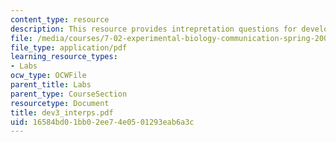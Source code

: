 ```yaml
---
content_type: resource
description: This resource provides intrepretation questions for development day 3.
file: /media/courses/7-02-experimental-biology-communication-spring-2005/16584bd01bb02ee74e0501293eab6a3c_dev3_interps.pdf
file_type: application/pdf
learning_resource_types:
- Labs
ocw_type: OCWFile
parent_title: Labs
parent_type: CourseSection
resourcetype: Document
title: dev3_interps.pdf
uid: 16584bd0-1bb0-2ee7-4e05-01293eab6a3c
---
```


